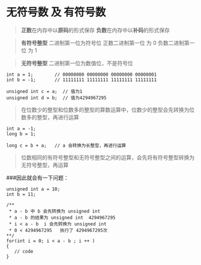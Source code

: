﻿# 无符号数 及 有符号数

> **正数**在内存中以**原码**的形式保存
  **负数**在内存中以**补码**的形式保存 

> **有符号整型** 二进制第一位为符号位
  正数二进制第一位 为 0
  负数二进制第一位 为 1
 
> **无符号整型** 二进制第一位为数值位，不是符号位
  
  
```
int a = 1;        // 00000000 00000000 00000000 00000001
int b = -1;       // 11111111 11111111 11111111 11111111

unsigned int c = a;  // 值为1 
unsigned int d = b;  // 值为4294967295 

```


> 在位数少的整型和位数多的整型的算数运算中，位数少的整型会先转换为位数多的整型，再进行运算
```
int a = -1;
long b = 1;

long c = b + a;   // a 会转换为长整型，再进行运算

```

> 位数相同的有符号整型和无符号整型之间的运算，会先将有符号整型转换为无符号整型，再运算

###因此就会有一下问题：
```
unsigned int a = 10;
int b = 11;

/**
 * a - b 中 b 会先转换为 unsigned int
 * a - b 的结果为 unsigned int  4294967295
 * i < a - b  i 会先转换为 unsigned int 
 * 0 < 4294967295   执行了 4294967295次
**/ 
for(int i = 0; i < a - b ; i ++ ) 
{
   // code 
}


```






